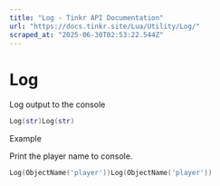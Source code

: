 ```yaml
---
title: "Log - Tinkr API Documentation"
url: "https://docs.tinkr.site/Lua/Utility/Log/"
scraped_at: "2025-06-30T02:53:22.544Z"
---
```


# Log

Log output to the console

```lua
Log(str)Log(str)
```

Example

Print the player name to console.

```lua
Log(ObjectName('player'))Log(ObjectName('player'))
```